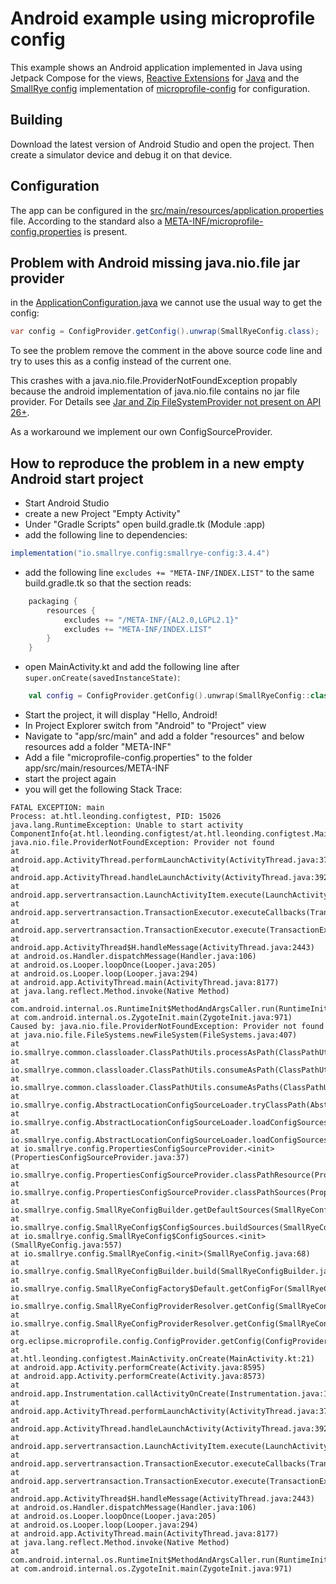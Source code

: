 # Android example using microprofile config

This example shows an Android application implemented in Java using Jetpack Compose for the views, [Reactive Extensions](https://reactivex.io/) for [Java](https://github.com/ReactiveX/RxJava) and the [SmallRye config](https://smallrye.io/smallrye-config) implementation of [microprofile-config](https://microprofile.io/) for configuration.

## Building

Download the latest version of Android Studio and open the project. Then create a simulator device and debug it on that device.

## Configuration

The app can be configured in the [src/main/resources/application.properties](./app/src/main/resources/application.properties) file. According to the standard also a [META-INF/microprofile-config.properties](./app/src/main/resources/META-INF/microprofile-config.properties) is present.

## Problem with Android missing java.nio.file jar provider

in the [ApplicationConfiguration.java](./app/src/main/java/at/aberger/smallrye/config/ApplicationConfiguration.java) we cannot use
the usual way to get the config:

```java
var config = ConfigProvider.getConfig().unwrap(SmallRyeConfig.class);
```

To see the problem remove the comment in the above source code line and try to uses this as a config instead of the current one.

This crashes with a java.nio.file.ProviderNotFoundException propably because the android implementation of java.nio.file contains no jar file provider. For Details see [Jar and Zip FileSystemProvider not present on API 26+](https://issuetracker.google.com/issues/153773248).

As a workaround we implement our own ConfigSourceProvider.

## How to reproduce the problem in a new empty Android start project

- Start Android Studio
- create a new Project "Empty Activity"
- Under "Gradle Scripts" open build.gradle.tk (Module :app)
- add the following line to dependencies:

``` gradle
implementation("io.smallrye.config:smallrye-config:3.4.4")
```

- add the following line ```excludes += "META-INF/INDEX.LIST"``` to the same build.gradle.tk so that the section reads:

``` gradle
    packaging {
        resources {
            excludes += "/META-INF/{AL2.0,LGPL2.1}"
            excludes += "META-INF/INDEX.LIST"
        }
    }
```

- open MainActivity.kt and add the following line after ```super.onCreate(savedInstanceState)```:

```kotlin
    val config = ConfigProvider.getConfig().unwrap(SmallRyeConfig::class.java)
```

- Start the project, it will display "Hello, Android!
- In Project Explorer switch from "Android" to "Project" view
- Navigate to "app/src/main" and add a folder "resources" and below resources add a folder "META-INF"
- Add a file "microprofile-config.properties" to the folder app/src/main/resources/META-INF
- start the project again
- you will get the following Stack Trace:

```text
FATAL EXCEPTION: main
Process: at.htl.leonding.configtest, PID: 15026
java.lang.RuntimeException: Unable to start activity ComponentInfo{at.htl.leonding.configtest/at.htl.leonding.configtest.MainActivity}: java.nio.file.ProviderNotFoundException: Provider not found
at android.app.ActivityThread.performLaunchActivity(ActivityThread.java:3782)
at android.app.ActivityThread.handleLaunchActivity(ActivityThread.java:3922)
at android.app.servertransaction.LaunchActivityItem.execute(LaunchActivityItem.java:103)
at android.app.servertransaction.TransactionExecutor.executeCallbacks(TransactionExecutor.java:139)
at android.app.servertransaction.TransactionExecutor.execute(TransactionExecutor.java:96)
at android.app.ActivityThread$H.handleMessage(ActivityThread.java:2443)
at android.os.Handler.dispatchMessage(Handler.java:106)
at android.os.Looper.loopOnce(Looper.java:205)
at android.os.Looper.loop(Looper.java:294)
at android.app.ActivityThread.main(ActivityThread.java:8177)
at java.lang.reflect.Method.invoke(Native Method)
at com.android.internal.os.RuntimeInit$MethodAndArgsCaller.run(RuntimeInit.java:552)
at com.android.internal.os.ZygoteInit.main(ZygoteInit.java:971)
Caused by: java.nio.file.ProviderNotFoundException: Provider not found
at java.nio.file.FileSystems.newFileSystem(FileSystems.java:407)
at io.smallrye.common.classloader.ClassPathUtils.processAsPath(ClassPathUtils.java:139)
at io.smallrye.common.classloader.ClassPathUtils.consumeAsPath(ClassPathUtils.java:102)
at io.smallrye.common.classloader.ClassPathUtils.consumeAsPaths(ClassPathUtils.java:86)
at io.smallrye.config.AbstractLocationConfigSourceLoader.tryClassPath(AbstractLocationConfigSourceLoader.java:139)
at io.smallrye.config.AbstractLocationConfigSourceLoader.loadConfigSources(AbstractLocationConfigSourceLoader.java:102)
at io.smallrye.config.AbstractLocationConfigSourceLoader.loadConfigSources(AbstractLocationConfigSourceLoader.java:85)
at io.smallrye.config.PropertiesConfigSourceProvider.<init>(PropertiesConfigSourceProvider.java:37)
at io.smallrye.config.PropertiesConfigSourceProvider.classPathResource(PropertiesConfigSourceProvider.java:69)
at io.smallrye.config.PropertiesConfigSourceProvider.classPathSources(PropertiesConfigSourceProvider.java:77)
at io.smallrye.config.SmallRyeConfigBuilder.getDefaultSources(SmallRyeConfigBuilder.java:186)
at io.smallrye.config.SmallRyeConfig$ConfigSources.buildSources(SmallRyeConfig.java:609)
at io.smallrye.config.SmallRyeConfig$ConfigSources.<init>(SmallRyeConfig.java:557)
at io.smallrye.config.SmallRyeConfig.<init>(SmallRyeConfig.java:68)
at io.smallrye.config.SmallRyeConfigBuilder.build(SmallRyeConfigBuilder.java:698)
at io.smallrye.config.SmallRyeConfigFactory$Default.getConfigFor(SmallRyeConfigFactory.java:60)
at io.smallrye.config.SmallRyeConfigProviderResolver.getConfig(SmallRyeConfigProviderResolver.java:76)
at io.smallrye.config.SmallRyeConfigProviderResolver.getConfig(SmallRyeConfigProviderResolver.java:64)
at org.eclipse.microprofile.config.ConfigProvider.getConfig(ConfigProvider.java:85)
at at.htl.leonding.configtest.MainActivity.onCreate(MainActivity.kt:21)
at android.app.Activity.performCreate(Activity.java:8595)
at android.app.Activity.performCreate(Activity.java:8573)
at android.app.Instrumentation.callActivityOnCreate(Instrumentation.java:1456)
at android.app.ActivityThread.performLaunchActivity(ActivityThread.java:3764)
at android.app.ActivityThread.handleLaunchActivity(ActivityThread.java:3922) 
at android.app.servertransaction.LaunchActivityItem.execute(LaunchActivityItem.java:103) 
at android.app.servertransaction.TransactionExecutor.executeCallbacks(TransactionExecutor.java:139) 
at android.app.servertransaction.TransactionExecutor.execute(TransactionExecutor.java:96) 
at android.app.ActivityThread$H.handleMessage(ActivityThread.java:2443) 
at android.os.Handler.dispatchMessage(Handler.java:106) 
at android.os.Looper.loopOnce(Looper.java:205) 
at android.os.Looper.loop(Looper.java:294) 
at android.app.ActivityThread.main(ActivityThread.java:8177) 
at java.lang.reflect.Method.invoke(Native Method) 
at com.android.internal.os.RuntimeInit$MethodAndArgsCaller.run(RuntimeInit.java:552) 
at com.android.internal.os.ZygoteInit.main(ZygoteInit.java:971) 
```
